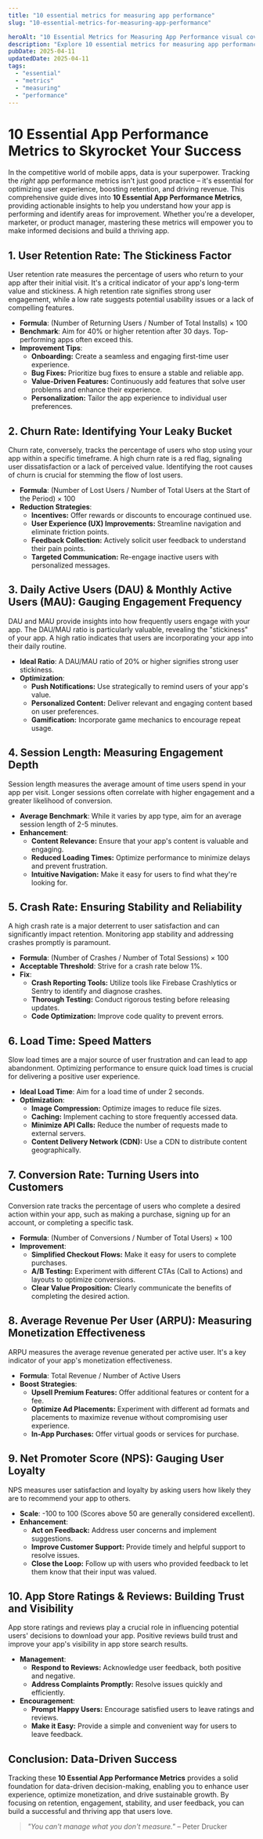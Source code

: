 ```yaml
---
title: "10 essential metrics for measuring app performance"
slug: "10-essential-metrics-for-measuring-app-performance"

heroAlt: "10 Essential Metrics for Measuring App Performance visual cover image"
description: "Explore 10 essential metrics for measuring app performance in this detailed guide, offering insights, strategies, and practical tips to enhance your understanding and application of the topic."
pubDate: 2025-04-11
updatedDate: 2025-04-11
tags:
  - "essential"
  - "metrics"
  - "measuring"
  - "performance"
---
```


# 10 Essential App Performance Metrics to Skyrocket Your Success

In the competitive world of mobile apps, data is your superpower. Tracking the _right_ app performance metrics isn't just good practice – it's essential for optimizing user experience, boosting retention, and driving revenue. This comprehensive guide dives into **10 Essential App Performance Metrics**, providing actionable insights to help you understand how your app is performing and identify areas for improvement. Whether you're a developer, marketer, or product manager, mastering these metrics will empower you to make informed decisions and build a thriving app.

## 1. User Retention Rate: The Stickiness Factor

User retention rate measures the percentage of users who return to your app after their initial visit. It's a critical indicator of your app's long-term value and stickiness. A high retention rate signifies strong user engagement, while a low rate suggests potential usability issues or a lack of compelling features.

- **Formula**: (Number of Returning Users / Number of Total Installs) × 100
- **Benchmark**: Aim for 40% or higher retention after 30 days. Top-performing apps often exceed this.
- **Improvement Tips**:
  - **Onboarding:** Create a seamless and engaging first-time user experience.
  - **Bug Fixes:** Prioritize bug fixes to ensure a stable and reliable app.
  - **Value-Driven Features:** Continuously add features that solve user problems and enhance their experience.
  - **Personalization:** Tailor the app experience to individual user preferences.

## 2. Churn Rate: Identifying Your Leaky Bucket

Churn rate, conversely, tracks the percentage of users who stop using your app within a specific timeframe. A high churn rate is a red flag, signaling user dissatisfaction or a lack of perceived value. Identifying the root causes of churn is crucial for stemming the flow of lost users.

- **Formula**: (Number of Lost Users / Number of Total Users at the Start of the Period) × 100
- **Reduction Strategies**:
  - **Incentives:** Offer rewards or discounts to encourage continued use.
  - **User Experience (UX) Improvements:** Streamline navigation and eliminate friction points.
  - **Feedback Collection:** Actively solicit user feedback to understand their pain points.
  - **Targeted Communication:** Re-engage inactive users with personalized messages.

## 3. Daily Active Users (DAU) & Monthly Active Users (MAU): Gauging Engagement Frequency

DAU and MAU provide insights into how frequently users engage with your app. The DAU/MAU ratio is particularly valuable, revealing the "stickiness" of your app. A high ratio indicates that users are incorporating your app into their daily routine.

- **Ideal Ratio**: A DAU/MAU ratio of 20% or higher signifies strong user stickiness.
- **Optimization**:
  - **Push Notifications:** Use strategically to remind users of your app's value.
  - **Personalized Content:** Deliver relevant and engaging content based on user preferences.
  - **Gamification:** Incorporate game mechanics to encourage repeat usage.

## 4. Session Length: Measuring Engagement Depth

Session length measures the average amount of time users spend in your app per visit. Longer sessions often correlate with higher engagement and a greater likelihood of conversion.

- **Average Benchmark**: While it varies by app type, aim for an average session length of 2-5 minutes.
- **Enhancement**:
  - **Content Relevance:** Ensure that your app's content is valuable and engaging.
  - **Reduced Loading Times:** Optimize performance to minimize delays and prevent frustration.
  - **Intuitive Navigation:** Make it easy for users to find what they're looking for.

## 5. Crash Rate: Ensuring Stability and Reliability

A high crash rate is a major deterrent to user satisfaction and can significantly impact retention. Monitoring app stability and addressing crashes promptly is paramount.

- **Formula**: (Number of Crashes / Number of Total Sessions) × 100
- **Acceptable Threshold**: Strive for a crash rate below 1%.
- **Fix**:
  - **Crash Reporting Tools:** Utilize tools like Firebase Crashlytics or Sentry to identify and diagnose crashes.
  - **Thorough Testing:** Conduct rigorous testing before releasing updates.
  - **Code Optimization:** Improve code quality to prevent errors.

## 6. Load Time: Speed Matters

Slow load times are a major source of user frustration and can lead to app abandonment. Optimizing performance to ensure quick load times is crucial for delivering a positive user experience.

- **Ideal Load Time**: Aim for a load time of under 2 seconds.
- **Optimization**:
  - **Image Compression:** Optimize images to reduce file sizes.
  - **Caching:** Implement caching to store frequently accessed data.
  - **Minimize API Calls:** Reduce the number of requests made to external servers.
  - **Content Delivery Network (CDN):** Use a CDN to distribute content geographically.

## 7. Conversion Rate: Turning Users into Customers

Conversion rate tracks the percentage of users who complete a desired action within your app, such as making a purchase, signing up for an account, or completing a specific task.

- **Formula**: (Number of Conversions / Number of Total Users) × 100
- **Improvement**:
  - **Simplified Checkout Flows:** Make it easy for users to complete purchases.
  - **A/B Testing:** Experiment with different CTAs (Call to Actions) and layouts to optimize conversions.
  - **Clear Value Proposition:** Clearly communicate the benefits of completing the desired action.

## 8. Average Revenue Per User (ARPU): Measuring Monetization Effectiveness

ARPU measures the average revenue generated per active user. It's a key indicator of your app's monetization effectiveness.

- **Formula**: Total Revenue / Number of Active Users
- **Boost Strategies**:
  - **Upsell Premium Features:** Offer additional features or content for a fee.
  - **Optimize Ad Placements:** Experiment with different ad formats and placements to maximize revenue without compromising user experience.
  - **In-App Purchases:** Offer virtual goods or services for purchase.

## 9. Net Promoter Score (NPS): Gauging User Loyalty

NPS measures user satisfaction and loyalty by asking users how likely they are to recommend your app to others.

- **Scale**: -100 to 100 (Scores above 50 are generally considered excellent).
- **Enhancement**:
  - **Act on Feedback:** Address user concerns and implement suggestions.
  - **Improve Customer Support:** Provide timely and helpful support to resolve issues.
  - **Close the Loop:** Follow up with users who provided feedback to let them know that their input was valued.

## 10. App Store Ratings & Reviews: Building Trust and Visibility

App store ratings and reviews play a crucial role in influencing potential users' decisions to download your app. Positive reviews build trust and improve your app's visibility in app store search results.

- **Management**:
  - **Respond to Reviews:** Acknowledge user feedback, both positive and negative.
  - **Address Complaints Promptly:** Resolve issues quickly and efficiently.
- **Encouragement**:
  - **Prompt Happy Users:** Encourage satisfied users to leave ratings and reviews.
  - **Make it Easy:** Provide a simple and convenient way for users to leave feedback.

## Conclusion: Data-Driven Success

Tracking these **10 Essential App Performance Metrics** provides a solid foundation for data-driven decision-making, enabling you to enhance user experience, optimize monetization, and drive sustainable growth. By focusing on retention, engagement, stability, and user feedback, you can build a successful and thriving app that users love.

> _"You can't manage what you don't measure."_ – Peter Drucker
